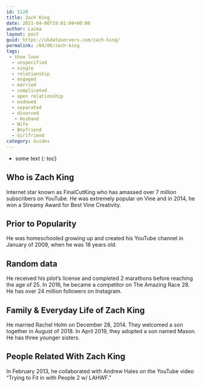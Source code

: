 ```yaml
---
id: 5120
title: Zach King
date: 2021-04-06T19:01:04+00:00
author: Laima
layout: post
guid: https://ukdataservers.com/zach-king/
permalink: /04/06/zach-king
tags:
 - show love
  - unspecified
  - single
  - relationship
  - engaged
  - married
  - complicated
  - open relationship
  - widowed
  - separated
  - divorced
   - Husband
  - Wife
  - Boyfriend
  - Girlfriend
category: Guides
---
```


* some text
{: toc}


## Who is Zach King
                  
                  
                  
Internet star known as FinalCutKing who has amassed over 7 million subscribers on YouTube. He was extremely popular on Vine and in 2014, he won a Streamy Award for Best Vine Creativity. 
                  
              
            
              
            
                
                
                
## Prior to Popularity
                  
                  
                  
He was homeschooled growing up and created his YouTube channel in January of 2009, when he was 18 years old.
                  
              
            
              
            
                
                
                
## Random data
                  
                  
                  
He received his pilot&#8217;s license and completed 2 marathons before reaching the age of 25. In 2016, he became a competitor on The Amazing Race 28. He has over 24 million followers on Instagram. 
                  
              
            
              
            
                
                
                
## Family & Everyday Life of Zach King
                  
                  
                  
He married Rachel Holm on December 28, 2014. They welcomed a son together in August of 2018. In April 2019, they adopted a son named Mason. He has three younger sisters.
                  
              
            
              
            
                
                
                
## People Related With Zach King
                  
                  
                  
In February 2013, he collaborated with Andrew Hales on the YouTube video &#8220;Trying to Fit in with People 2 w/ LAHWF.&#8221;
                  
              
            
              
            
                
              
            
              
              
            
            
              
            
          
          
          